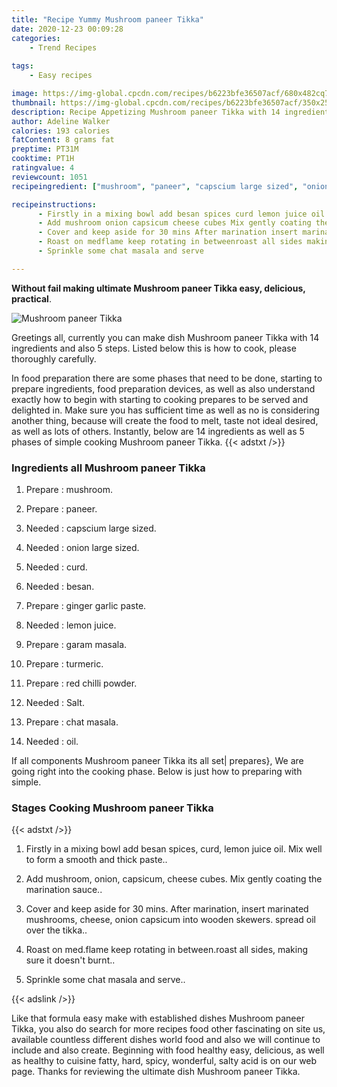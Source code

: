 ```yaml
---
title: "Recipe Yummy Mushroom paneer Tikka"
date: 2020-12-23 00:09:28
categories:
    - Trend Recipes
    
tags:
    - Easy recipes

image: https://img-global.cpcdn.com/recipes/b6223bfe36507acf/680x482cq70/mushroom-paneer-tikka-recipe-main-photo.jpg
thumbnail: https://img-global.cpcdn.com/recipes/b6223bfe36507acf/350x250cq70/mushroom-paneer-tikka-recipe-main-photo.jpg
description: Recipe Appetizing Mushroom paneer Tikka with 14 ingredients and 5 stages of easy cooking.
author: Adeline Walker
calories: 193 calories
fatContent: 8 grams fat
preptime: PT31M
cooktime: PT1H
ratingvalue: 4
reviewcount: 1051
recipeingredient: ["mushroom", "paneer", "capscium large sized", "onion large sized", "curd", "besan", "ginger garlic paste", "lemon juice", "garam masala", "turmeric", "red chilli powder", "Salt", "chat masala", "oil"]

recipeinstructions: 
      - Firstly in a mixing bowl add besan spices curd lemon juice oil Mix well to form a smooth and thick paste 
      - Add mushroom onion capsicum cheese cubes Mix gently coating the marination sauce 
      - Cover and keep aside for 30 mins After marination insert marinated mushrooms cheese onion capsicum into wooden skewers spread oil over the tikka 
      - Roast on medflame keep rotating in betweenroast all sides making sure it doesnt burnt 
      - Sprinkle some chat masala and serve

---
```




**Without fail making ultimate Mushroom paneer Tikka easy, delicious, practical**. 


![Mushroom paneer Tikka](https://img-global.cpcdn.com/recipes/b6223bfe36507acf/680x482cq70/mushroom-paneer-tikka-recipe-main-photo.jpg "Mushroom paneer Tikka")




Greetings all, currently you can make dish Mushroom paneer Tikka with 14 ingredients and also 5 steps. Listed below this is how to cook, please thoroughly carefully.

In food preparation there are some phases that need to be done, starting to prepare ingredients, food preparation devices, as well as also understand exactly how to begin with starting to cooking prepares to be served and delighted in. Make sure you has sufficient time as well as no is considering another thing, because will create the food to melt, taste not ideal desired, as well as lots of others. Instantly, below are 14 ingredients as well as 5 phases of simple cooking Mushroom paneer Tikka.
{{< adstxt />}}

### Ingredients all Mushroom paneer Tikka


1. Prepare  : mushroom.

1. Prepare  : paneer.

1. Needed  : capscium large sized.

1. Needed  : onion large sized.

1. Needed  : curd.

1. Needed  : besan.

1. Prepare  : ginger garlic paste.

1. Needed  : lemon juice.

1. Prepare  : garam masala.

1. Prepare  : turmeric.

1. Prepare  : red chilli powder.

1. Needed  : Salt.

1. Prepare  : chat masala.

1. Needed  : oil.



If all components Mushroom paneer Tikka its all set| prepares}, We are going right into the cooking phase. Below is just how to preparing with simple.

### Stages Cooking Mushroom paneer Tikka

{{< adstxt />}}


1. Firstly in a mixing bowl add besan spices, curd, lemon juice oil. Mix well to form a smooth and thick paste..



1. Add mushroom, onion, capsicum, cheese cubes. Mix gently coating the marination sauce..



1. Cover and keep aside for 30 mins. After marination, insert marinated mushrooms, cheese, onion capsicum into wooden skewers. spread oil over the tikka..



1. Roast on med.flame keep rotating in between.roast all sides, making sure it doesn&#39;t burnt..



1. Sprinkle some chat masala and serve..





{{< adslink />}}

Like that formula easy make with established dishes Mushroom paneer Tikka, you also do search for more recipes food other fascinating on site us, available countless different dishes world food and also we will continue to include and also create. Beginning with food healthy easy, delicious, as well as healthy to cuisine fatty, hard, spicy, wonderful, salty acid is on our web page. Thanks for reviewing the ultimate dish Mushroom paneer Tikka.
